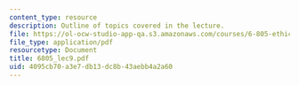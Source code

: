 ```yaml
---
content_type: resource
description: Outline of topics covered in the lecture.
file: https://ol-ocw-studio-app-qa.s3.amazonaws.com/courses/6-805-ethics-and-the-law-on-the-electronic-frontier-fall-2005/4095cb70a3e7db13dc8b43aebb4a2a60_6805_lec9.pdf
file_type: application/pdf
resourcetype: Document
title: 6805_lec9.pdf
uid: 4095cb70-a3e7-db13-dc8b-43aebb4a2a60
---
```

